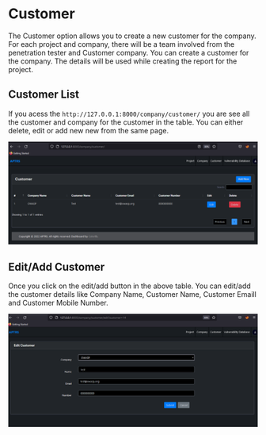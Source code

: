 # Customer

The Customer option allows you to create a new customer for the company. For each project and company, there will be a team involved from the penetration tester and Customer company. You can create a customer for the company. The details will be used while creating the report for the project.

## Customer List

If you acess the `http://127.0.0.1:8000/company/customer/` you are see all the customer and company for the customer in the table. You can either delete, edit or add new new from the same page.

![ViewCustomer](image/ViewCustomer.png)

## Edit/Add Customer 

Once you click on the edit/add button in the above table. You can edit/add the customer details like Company Name, Customer Name, Customer Emaill and Customer Mobile Number.

![EditCustomer](image/Edit-Customer.png)